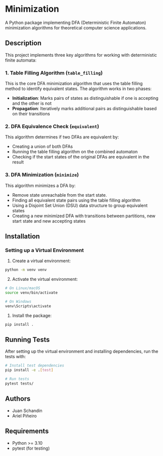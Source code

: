 # Minimization

A Python package implementing DFA (Deterministic Finite Automaton) minimization algorithms for theoretical computer science applications.

## Description

This project implements three key algorithms for working with deterministic finite automata:

### 1. Table Filling Algorithm (`table_filling`)
This is the core DFA minimization algorithm that uses the table filling method to identify equivalent states. The algorithm works in two phases:
- **Initialization**: Marks pairs of states as distinguishable if one is accepting and the other is not
- **Propagation**: Iteratively marks additional pairs as distinguishable based on their transitions

### 2. DFA Equivalence Check (`equivalent`) 
This algorithm determines if two DFAs are equivalent by:
- Creating a union of both DFAs
- Running the table filling algorithm on the combined automaton
- Checking if the start states of the original DFAs are equivalent in the result

### 3. DFA Minimization (`minimize`)
This algorithm minimizes a DFA by:
- Remove state unreachable from the start state.
- Finding all equivalent state pairs using the table filling algorithm
- Using a Disjoint Set Union (DSU) data structure to group equivalent states
- Creating a new minimized DFA with transitions between partitions, new start state and new accepting states

## Installation

### Setting up a Virtual Environment

1. Create a virtual environment:
```bash
python -m venv venv
```

2. Activate the virtual environment:
```bash
# On Linux/macOS
source venv/bin/activate

# On Windows
venv\Scripts\activate
```

1. Install the package:
```bash
pip install .
```


## Running Tests

After setting up the virtual environment and installing dependencies, run the tests with:

```bash
# Install test dependencies
pip install -e .[test]

# Run tests
pytest tests/
```

## Authors

- Juan Schandin
- Ariel Piñeiro

## Requirements

- Python >= 3.10
- pytest (for testing)

